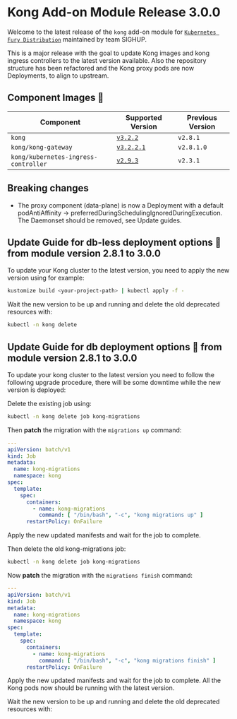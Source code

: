 # Kong Add-on Module Release 3.0.0

Welcome to the latest release of the `kong` add-on module for [`Kubernetes Fury
Distribution`](https://github.com/sighupio/fury-distribution) maintained by team
SIGHUP.

This is a major release with the goal to update Kong images and kong ingress controllers to the latest version available.
Also the repository structure has been refactored and the Kong proxy pods are now Deployments, to align to upstream.

## Component Images 🚢

| Component                            | Supported Version                                                                                      | Previous Version |
|--------------------------------------|--------------------------------------------------------------------------------------------------------|------------------|
| `kong`                               | [`v3.2.2`](https://github.com/Kong/kong/releases/tag/3.2.2)                                            | `v2.8.1`         |
| `kong/kong-gateway`                  | [`v3.2.2.1`](https://docs.konghq.com/gateway/changelog/#3221)                                          | `v2.8.1.0`       |
| `kong/kubernetes-ingress-controller` | [`v2.9.3`](https://github.com/Kong/kubernetes-ingress-controller/releases/tag/v2.9.3)                  | `v2.3.1`         |

## Breaking changes

- The proxy component (data-plane) is now a Deployment with a default podAntiAffinity -> preferredDuringSchedulingIgnoredDuringExecution. The Daemonset should be removed, see Update guides.


## Update Guide for db-less deployment options 🦮 from module version 2.8.1 to 3.0.0

To update your Kong cluster to the latest version, you need to apply the new version using for example:

```bash
kustomize build <your-project-path> | kubectl apply -f -
```

Wait the new version to be up and running and delete the old deprecated resources with:

```bash
kubectl -n kong delete 
```

## Update Guide for db deployment options 🦍 from module version 2.8.1 to 3.0.0

To update your kong cluster to the latest version you need to follow the following upgrade procedure, there will be some
downtime while the new version is deployed:

Delete the existing job using:

```bash
kubectl -n kong delete job kong-migrations
```

Then **patch** the migration with the `migrations up` command:

```yaml
---
apiVersion: batch/v1
kind: Job
metadata:
  name: kong-migrations
  namespace: kong
spec:
  template:
    spec:
      containers:
        - name: kong-migrations
          command: [ "/bin/bash", "-c", "kong migrations up" ]
      restartPolicy: OnFailure
```

Apply the new updated manifests and wait for the job to complete.

Then delete the old kong-migrations job:

```bash
kubectl -n kong delete job kong-migrations
```

Now **patch** the migration with the `migrations finish` command:

```yaml
---
apiVersion: batch/v1
kind: Job
metadata:
  name: kong-migrations
  namespace: kong
spec:
  template:
    spec:
      containers:
        - name: kong-migrations
          command: [ "/bin/bash", "-c", "kong migrations finish" ]
      restartPolicy: OnFailure
```

Apply the new updated manifests and wait for the job to complete. All the Kong pods now should be running with the latest version.

Wait the new version to be up and running and delete the old deprecated resources with: 
